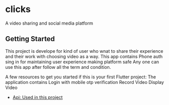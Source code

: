 # clicks

A video sharing and social media platform

## Getting Started

This project is develope for kind of user who wnat to share their experience and their work with choosing video as a way.
This app contains Phone auth sing in for maintaining user experience making platform safe 
Any one can use this app after follow all the term and condition.

A few resources to get you started if this is your first Flutter project:
The application contains
Login with mobile otp verification
Record Video
Display Video

- [Api: Used in this project](https://https://opencagedata.com/api)


